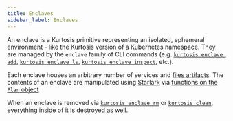 ```yaml
---
title: Enclaves
sidebar_label: Enclaves
---
```


An enclave is a Kurtosis primitive representing an isolated, ephemeral environment - like the Kurtosis version of a Kubernetes namespace. They are managed by the `enclave` family of CLI commands (e.g. [`kurtosis enclave add`][enclave-add-reference], [`kurtosis enclave ls`][enclave-ls-reference], [`kurtosis enclave inspect`][enclave-inspect-reference], etc.).

Each enclave houses an arbitrary number of services and [files artifacts][files-artifacts-reference]. The contents of an enclave are manipulated using [Starlark][starlark-reference] via [functions on the `Plan` object](../api-reference/starlark-reference/plan.md)

When an enclave is removed via [`kurtosis enclave rm`][enclave-rm-reference] or [`kurtosis clean`][clean-reference], everything inside of it is destroyed as well.

<!----------------- ONLY LINKS BELOW HERE ------------------------------>
[enclave-add-reference]: ../cli-reference/enclave-add.md
[enclave-ls-reference]: ../cli-reference/enclave-ls.md
[enclave-inspect-reference]: ../cli-reference/enclave-inspect.md
[enclave-rm-reference]: ../cli-reference/enclave-rm.md
[clean-reference]: ../cli-reference/clean.md
[files-artifacts-reference]: ./files-artifacts.md
[plan-starlark-reference]: ../api-reference/starlark-reference/plan.md
[starlark-reference]: ./starlark.md
